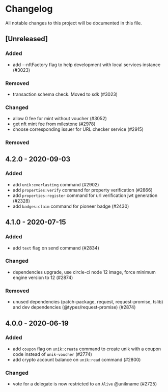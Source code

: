 # Changelog

All notable changes to this project will be documented in this file.

## [Unreleased]

### Added

-   add --nftFactory flag to help development with local services instance (#3023)

### Removed

-   transaction schema check. Moved to sdk (#3023)

### Changed

-   allow 0 fee for mint without voucher (#3052)
-   get nft mint fee from milestone (#2978)
-   choose corresponding issuer for URL checker service (#2915)

### Removed

## 4.2.0 - 2020-09-03

### Added

-   add `unik:everlasting` command (#2902)
-   add `properties:verify` command for property verification (#2866)
-   add `properties:register` command for url verification jwt generation (#2328)
-   add `badges:claim` command for pioneer badge (#2430)

## 4.1.0 - 2020-07-15

### Added

-   add `text` flag on send command (#2834)

### Changed

-   dependencies upgrade, use circle-ci node 12 image, force minimum engine version to 12 (#2874)

### Removed

-   unused dependencies (patch-package, request, request-promise, tslib) and dev dependencies (@types/request-promise) (#2874)

## 4.0.0 - 2020-06-19

### Added

-   add `coupon` flag on `unik:create` command to create unik with a coupon code instead of `unik-voucher` (#2774)
-   add crypto account balance on `unik:read` command (#2800)

### Changed

-   vote for a delegate is now restricted to an `Alive` @unikname (#2725)
